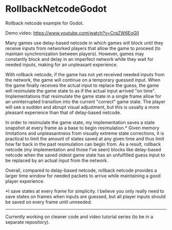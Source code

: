 # RollbackNetcodeGodot
Rollback netcode example for Godot.

Demo video: https://www.youtube.com/watch?v=CrqZW6EoGII


Many games use delay-based netcode in which games will block until they receive inputs from networked players that allow the game to proceed (to maintain synchronization between players). However, games may constantly block and delay in an imperfect network while they wait for needed inputs, making for an unpleasant experience.


With rollback netcode, if the game has not yet received needed inputs from the network, the game will continue on a temporary guessed input. When the game finally receives the actual input to replace the guess, the game will resimulate the game state to as if the actual input arrived "on time". Implementations that resimulate the game state in a single frame allow for an uninterrupted transition into the current "correct" game state. The player will see a sudden and abrupt visual adjustment, but this is usually a more pleasant experience than that of delay-based netcode.


In order to resimulate the game state, my implementation saves a state snapshot at every frame as a base to begin resimulation.* Given memory limitations and unpleasantness from visually extreme state corrections, it is practical to limit the amount of states saved at any given time and thus limit how far back in the past resimulation can begin from. As a result, rollback netcode (my implementation and those I've seen) blocks like delay-based netcode when the saved oldest game state has an unfulfilled guess input to be replaced by an actual input from the network.


Overall, compared to delay-based netcode, rollback netcode provides a larger time window for needed packets to arrive while maintaining a good player experience.


\*I save states at every frame for simplicity. I believe you only really need to save states on frames when inputs are guessed, but all player inputs should be saved on every frame until unneeded.

---
Currently working on cleaner code and video tutorial series (to be in a separate repository).
